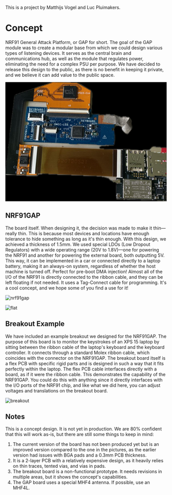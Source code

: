 This is a project by Matthijs Vogel and Luc Pluimakers.

# Concept

NRF91 General Attack Platform, or GAP for short. The goal of the GAP module was to create a modular base from which we could design various types of listening devices. It serves as the central brain and communications hub, as well as the module that regulates power, eliminating the need for a complex PSU per purpose. We have decided to release this design to the public, as there is no benefit in keeping it private, and we believe it can add value to the public space.

![complete](Pictures/complete.jpg)

## NRF91GAP

The board itself. When designing it, the decision was made to make it thin—really thin. This is because most devices and locations have enough tolerance to hide something as long as it's thin enough. With this design, we achieved a thickness of 1.5mm. We used special LDOs (Low Dropout Regulators) with a wide operating range (20V to 1.8V)—one for powering the NRF91 and another for powering the external board, both outputting 5V. This way, it can be implemented in a car or connected directly to a laptop battery, making it an always-on system, regardless of whether the host machine is turned off. Perfect for pre-boot DMA injection! Almost all of the I/O of the NRF91 is directly connected to the ribbon cable, and they can be left floating if not needed. It uses a Tag-Connect cable for programming. It's a cool concept, and we hope some of you find a use for it!

![nrf91gap](Images/nrf91gap.jpg)

![flat](Images/flat.jpg)

## Breakout Example

We have included an example breakout we designed for the NRF91GAP. The purpose of this board is to monitor the keystrokes of an XPS 15 laptop by sitting between the ribbon cable of the laptop's keyboard and the keyboard controller. It connects through a standard Molex ribbon cable, which coincides with the connector on the NRF91GAP. The breakout board itself is a flex PCB with specific rigid parts and is designed in such a way that it fits perfectly within the laptop. The flex PCB cable interfaces directly with a board, as if it were the ribbon cable. This demonstrates the capability of the NRF91GAP. You could do this with anything since it directly interfaces with the I/O ports of the NRF91 chip, and like what we did here, you can adjust voltages and translations on the breakout board.

![breakout](Images/breakoutxps15.jpg)

## Notes

This is a concept design. It is not yet in production. We are 80% confident that this will work as-is, but there are still some things to keep in mind:

1. The current version of the board has not been produced yet but is an improved version compared to the one in the pictures, as the earlier version had issues with BGA pads and a 0.3mm PCB thickness.
2. It is a 2-layer PCB with a relatively expensive design, as it heavily relies on thin traces, tented vias, and vias in pads.
3. The breakout board is a non-functional prototype. It needs revisions in multiple areas, but it shows the concept's capabilities.
4. The GAP board uses a special MHF4 antenna. If possible, use an MHF4L.
